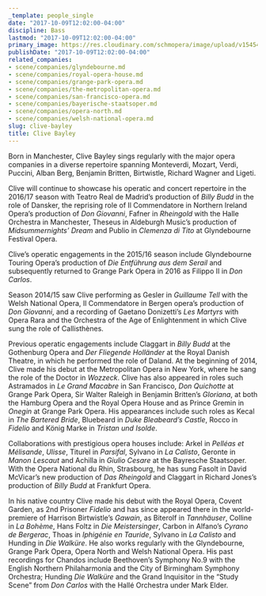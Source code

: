 ```yaml
---
_template: people_single
date: "2017-10-09T12:02:00-04:00"
discipline: Bass
lastmod: "2017-10-09T12:02:00-04:00"
primary_image: https://res.cloudinary.com/schmopera/image/upload/v1545409169/media/webhook-uploads/1507564947880/CliveBayley.jpg.jpg
publishDate: "2017-10-09T12:02:00-04:00"
related_companies:
- scene/companies/glyndebourne.md
- scene/companies/royal-opera-house.md
- scene/companies/grange-park-opera.md
- scene/companies/the-metropolitan-opera.md
- scene/companies/san-francisco-opera.md
- scene/companies/bayerische-staatsoper.md
- scene/companies/opera-north.md
- scene/companies/welsh-national-opera.md
slug: clive-bayley
title: Clive Bayley
---
```


Born in Manchester, Clive Bayley sings regularly with the major opera companies in a diverse repertoire spanning Monteverdi, Mozart, Verdi, Puccini, Alban Berg, Benjamin Britten, Birtwistle, Richard Wagner and Ligeti. 

Clive will continue to showcase his operatic and concert repertoire in the 2016/17 season with Teatro Real de Madrid’s production of *Billy Budd* in the role of Dansker, the reprising role of Il Commendatore in Northern Ireland Opera’s production of *Don Giovanni*, Fafner in *Rheingold* with the Halle Orchestra in Manchester, Theseus in Aldeburgh Music’s production of *Midsummernights’ Dream* and Publio in *Clemenza di Tito* at Glyndebourne Festival Opera.

Clive’s operatic engagements in the 2015/16 season include Glyndebourne Touring Opera’s production of *Die Entführung aus dem Serail* and subsequently returned to Grange Park Opera in 2016 as Filippo II in *Don Carlos*. 

Season 2014/15 saw Clive performing as Gesler in *Guillaume Tell* with the Welsh National Opera, Il Commendatore in Bergen opera’s production of *Don Giovanni*, and a recording of Gaetano Donizetti’s *Les Martyrs* with Opera Rara and the Orchestra of the Age of Enlightenment in which Clive sung the role of Callisthènes.

Previous operatic engagements include Claggart in *Billy Budd* at the Gothenburg Opera and *Der Fliegende Holländer* at the Royal Danish Theatre, in which he performed the role of Daland.  At the beginning of 2014, Clive made his debut at the Metropolitan Opera in New York, where he sang the role of the Doctor in *Wozzeck*. Clive has also appeared in roles such Astramados in *Le Grand Macabre* in San Francisco, *Don Quichotte* at Grange Park Opera, Sir Walter Raleigh in Benjamin Britten’s *Gloriana*, at both the Hamburg Opera and the Royal Opera House and as Prince Gremin in *Onegin* at Grange Park Opera. His appearances include such roles as Kecal in *The Bartered Bride*, Bluebeard in *Duke Bleabeard’s Castle*, Rocco in *Fidelio* and König Marke in *Tristan und Isolde*. 

Collaborations with prestigious opera houses include: Arkel in *Pelléas et Mélisande*, *Ulisse*, Titurel in *Parsifal*, Sylvano in *La Calisto*, Geronte in *Manon Lescaut* and Achilla in *Giulio Cesare* at the Bayresche Staatsoper. With the Opera National du Rhin, Strasbourg, he has sung Fasolt in David McVicar’s new production of *Das Rheingold* and Claggart in Richard Jones’s production of *Billy Budd* at Frankfurt Opera. 

In his native country Clive made his debut with the Royal Opera, Covent Garden, as 2nd Prisoner *Fidelio* and has since appeared there in the world-premiere of Harrison Birtwistle’s *Gawain*, as Biterolf in *Tannhäuser*, Colline in *La Bohème*, Hans Foltz in *Die Meistersinger*, Carbon in Alfano’s *Cyrano de Bergerac*, Thoas in *Iphigénie en Tauride*, Sylvano in *La Calisto* and Hunding in *Die Walküre*. He also works regularly with the Glyndebourne, Grange Park Opera, Opera North and Welsh National Opera. His past recordings for Chandos include Beethoven’s Symphony No.9 with the English Northern Philaharmonia and the City of Birmingham Symphony Orchestra; Hunding *Die Walküre* and the Grand Inquisitor in the “Study Scene” from *Don Carlos* with the Hallé Orchestra under Mark Elder.
